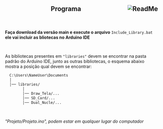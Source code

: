 <header>
<h2> Programa 
  
<img src="https://img.shields.io/badge/READ%20ME-555555" alt="ReadMe" align="right"  width="q35">  
</h2>
</header>

**Faça download da versão main e execute o arquivo**  ```Include_Library.bat``` **ele vai incluir as bliotecas no Arduino IDE**

<br>

As bibliotecas presentes em ```"libraries"``` devem se encontrar na pasta padrão do Arduino IDE, junto as outras bibliotecas, o esquema abaixo mostra a posição qual devem se encontrar:

```txt
  C:\Users\NameUser\Documents
  │
  │── libraries/
        │
        │── Draw_Tela/...
        │── SD_Card/...
        │── Dual_Nucle/...

```

<br>

*"Projeto/Projeto.ino", podem estar em qualquer lugar do computador*
